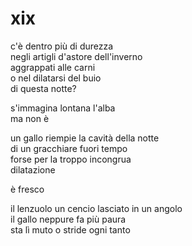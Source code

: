 # xix

c'è dentro più di durezza  
negli artigli d'astore dell'inverno  
aggrappati alle carni  
o nel dilatarsi del buio  
di questa notte?

s'immagina lontana l'alba  
ma non è

un gallo riempie la cavità della notte  
di un gracchiare fuori tempo  
forse per la troppo incongrua  
dilatazione

è fresco

il lenzuolo un cencio lasciato in un angolo  
il gallo neppure fa più paura  
sta lì muto o stride ogni tanto
